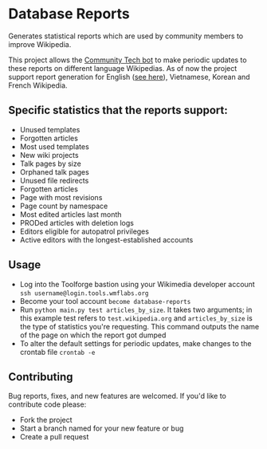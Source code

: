 # Database Reports
Generates statistical reports which are used by community members to improve Wikipedia. 

This project allows the [Community Tech bot](https://en.wikipedia.org/wiki/User:Community_Tech_bot) to make periodic updates to these reports on different language Wikipedias. As of now the project support report generation for English ([see here](https://en.wikipedia.org/wiki/Wikipedia:Database_reports)), Vietnamese, Korean and French Wikipedia. 

## Specific statistics that the reports support: 
* Unused templates
* Forgotten articles
* Most used templates
* New wiki projects
* Talk pages by size
* Orphaned talk pages
* Unused file redirects
* Forgotten articles
* Page with most revisions
* Page count by namespace 
* Most edited articles last month 
* PRODed articles with deletion logs
* Editors eligible for autopatrol privileges
* Active editors with the longest-established accounts

## Usage 
* Log into the Toolforge bastion using your Wikimedia developer account ```ssh username@login.tools.wmflabs.org```
* Become your tool account ```become database-reports```
* Run ```python main.py test articles_by_size```. It takes two arguments; in this example test refers to `test.wikipedia.org` and `articles_by_size` is the type of statistics you're requesting. This command outputs the name of the page on which the report got dumped  
* To alter the default settings for periodic updates, make changes to the crontab file ```crontab -e```

## Contributing
Bug reports, fixes, and new features are welcomed. If you'd like to contribute code please:
* Fork the project
* Start a branch named for your new feature or bug
* Create a pull request